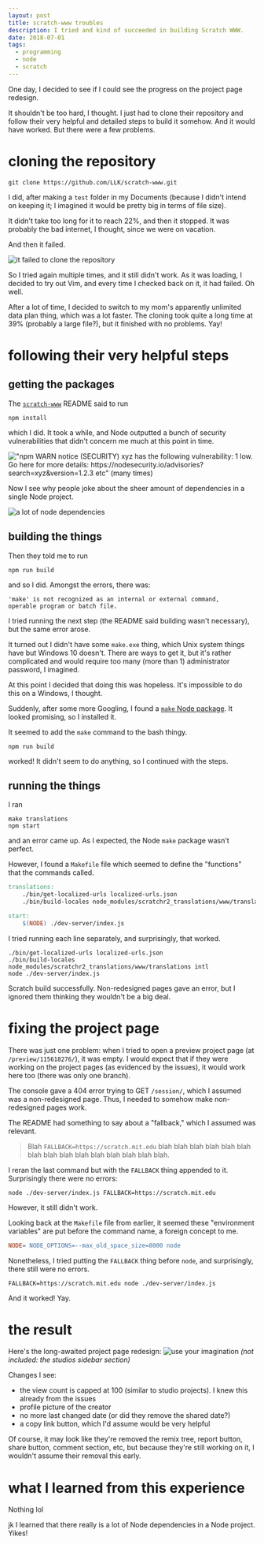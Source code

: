 ```yaml
---
layout: post
title: scratch-www troubles
description: I tried and kind of succeeded in building Scratch WWW.
date: 2018-07-01
tags:
  - programming
  - node
  - scratch
---
```


One day, I decided to see if I could see the progress on the project page redesign.

It shouldn't be too hard, I thought. I just had to clone their repository and follow their very helpful and detailed steps to build it somehow. And it would have worked. But there were a few problems.

# cloning the repository

```
git clone https://github.com/LLK/scratch-www.git
```

I did, after making a `test` folder in my Documents (because I didn't intend on keeping it; I imagined it would be pretty big in terms of file size).

It didn't take too long for it to reach 22%, and then it stopped. It was probably the bad internet, I thought, since we were on vacation.

And then it failed.

![it failed to clone the repository](../images/git-clone-fail.png "At first if you don't succeed, try try again.")

So I tried again multiple times, and it still didn't work. As it was loading, I decided to try out Vim, and every time I checked back on it, it had failed. Oh well.

After a lot of time, I decided to switch to my mom's apparently unlimited data plan thing, which was a lot faster. The cloning took quite a long time at 39% (probably a large file?), but it finished with no problems. Yay!

# following their very helpful steps

## getting the packages

The [`scratch-www`](https://github.com/LLK/scratch-www) README said to run

```
npm install
```

which I did. It took a while, and Node outputted a bunch of security vulnerabilities that didn't concern me much at this point in time.

!["npm WARN notice (SECURITY) xyz has the following vulnerability: 1 low. Go here for more details: https://nodesecurity.io/advisories?search=xyz&version=1.2.3 etc" (many times)](../images/lol-securproblems.png "Hopefully this doesn't break anything.")

Now I see why people joke about the sheer amount of dependencies in a single Node project.

![a lot of node dependencies](../images/too-many-node-dependencies.png 'On the contrary, libraries in Scratch is currently a foreign concept. This may change in Scratch 3.0.')

## building the things

Then they told me to run

```
npm run build
```

and so I did. Amongst the errors, there was:

```
'make' is not recognized as an internal or external command,
operable program or batch file.
```

I tried running the next step (the README said building wasn't necessary), but the same error arose.

It turned out I didn't have some `make.exe` thing, which Unix system things have but Windows 10 doesn't. There are ways to get it, but it's rather complicated and would require too many (more than 1) administrator password, I imagined.

At this point I decided that doing this was hopeless. It's impossible to do this on a Windows, I thought.

Suddenly, after some more Googling, I found a [`make` Node package](https://www.npmjs.com/package/make). It looked promising, so I installed it.

It seemed to add the `make` command to the bash thingy.

```
npm run build
```

worked! It didn't seem to do anything, so I continued with the steps.

## running the things

I ran

```
make translations
npm start
```

and an error came up. As I expected, the Node `make` package wasn't perfect.

However, I found a `Makefile` file which seemed to define the "functions" that the commands called.

```makefile
translations:
	./bin/get-localized-urls localized-urls.json
	./bin/build-locales node_modules/scratchr2_translations/www/translations intl
```

```makefile
start:
	$(NODE) ./dev-server/index.js
```

I tried running each line separately, and surprisingly, that worked.

```
./bin/get-localized-urls localized-urls.json
./bin/build-locales node_modules/scratchr2_translations/www/translations intl
node ./dev-server/index.js
```

Scratch build successfully. Non-redesigned pages gave an error, but I ignored them thinking they wouldn't be a big deal.

# fixing the project page

There was just one problem: when I tried to open a preview project page (at `/preview/115618276/`), it was empty. I would expect that if they were working on the project pages (as evidenced by the issues), it would work here too (there was only one branch).

The console gave a 404 error trying to GET `/session/`, which I assumed was a non-redesigned page. Thus, I needed to somehow make non-redesigned pages work.

The README had something to say about a "fallback," which I assumed was relevant.

> Blah `FALLBACK=https://scratch.mit.edu` blah blah blah blah blah blah blah blah blah blah blah blah blah blah blah.

I reran the last command but with the `FALLBACK` thing appended to it. Surprisingly there were no errors:

```
node ./dev-server/index.js FALLBACK=https://scratch.mit.edu
```

However, it still didn't work.

Looking back at the `Makefile` file from earlier, it seemed these "environment variables" are put before the command name, a foreign concept to me.

```makefile
NODE= NODE_OPTIONS=--max_old_space_size=8000 node
```

Nonetheless, I tried putting the `FALLBACK` thing before `node`, and surprisingly, there still were no errors.

```
FALLBACK=https://scratch.mit.edu node ./dev-server/index.js
```

And it worked! Yay.

# the result

Here's the long-awaited project page redesign:
![use your imagination](../images/preview-project.png 'The background feels brighter. But not as bright as the Discord light theme/Google Drive redesign! For some reason, people like the Google Drive redesign despite it having the same background colour as the Discord light theme.')
_(not included: the studios sidebar section)_

Changes I see:

- the view count is capped at 100 (similar to studio projects). I knew this already from the issues
- profile picture of the creator
- no more last changed date (or did they remove the shared date?)
- a copy link button, which I'd assume would be very helpful

Of course, it may look like they're removed the remix tree, report button, share button, comment section, etc, but because they're still working on it, I wouldn't assume their removal this early.

# what I learned from this experience

Nothing lol

jk I learned that there really is a lot of Node dependencies in a Node project. Yikes!
